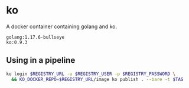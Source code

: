 # ko

A docker container containing golang and ko.

```
golang:1.17.6-bullseye
ko:0.9.3
```

## Using in a pipeline

```bash
ko login $REGISTRY_URL -u $REGISTRY_USER -p $REGISTRY_PASSWORD \
  && KO_DOCKER_REPO=$REGISTRY_URL/image ko publish . --bare -t $TAG
```
